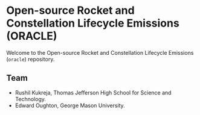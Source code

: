 # Open-source Rocket and Constellation Lifecycle Emissions (ORACLE)

Welcome to the Open-source Rocket and Constellation Lifecycle Emissions 
(`oracle`) repository.

## Team
- Rushil Kukreja, Thomas Jefferson High School for Science and Technology.
- Edward Oughton, George Mason University.

